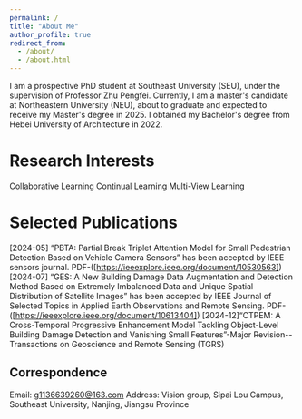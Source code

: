 ```yaml
---
permalink: /
title: "About Me"
author_profile: true
redirect_from: 
  - /about/
  - /about.html
---
```


I am a prospective PhD student at Southeast University (SEU), under the supervision of Professor Zhu Pengfei. Currently, I am a master's candidate at Northeastern University (NEU), about to graduate and expected to receive my Master's degree in 2025. I obtained my Bachelor's degree from Hebei University of Architecture in 2022.

Research Interests
======
Collaborative Learning
Continual Learning
Multi-View Learning

Selected Publications
======
[2024-05] “PBTA: Partial Break Triplet Attention Model for Small Pedestrian Detection Based on Vehicle Camera Sensors” has been accepted by IEEE sensors journal.
PDF-([https://ieeexplore.ieee.org/document/10530563])
[2024-07] “GES: A New Building Damage Data Augmentation and Detection Method Based on Extremely Imbalanced Data and Unique Spatial Distribution of Satellite Images” has been accepted by IEEE Journal of Selected Topics in Applied Earth Observations and Remote Sensing.
PDF-([https://ieeexplore.ieee.org/document/10613404])
[2024-12]“CTPEM: A Cross-Temporal Progressive Enhancement Model Tackling Object-Level Building Damage Detection and Vanishing Small Features”-Major Revision--Transactions on Geoscience and Remote Sensing (TGRS)

Correspondence
------
Email: g1136639260@163.com
Address: Vision group, Sipai Lou Campus, Southeast University, Nanjing, Jiangsu Province
